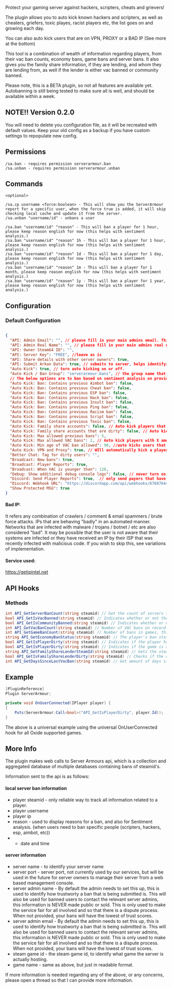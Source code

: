 Protect your gaming server against hackers, scripters, cheats and grievers!

The plugin allows you to auto kick known hackers and scripters, as well as cheaters, griefers, toxic playes, racist players etc, the list goes on and growing each day. 

You can also auto kick users that are on VPN, PROXY or a BAD IP (See more at the bottom)

This tool is a combination of wealth of information regarding players, from their vac ban counts, economy bans, game bans and server bans. It also gives you the family share information, if they are lending, and whom they are lending from, as well if the lender is either vac banned or community banned. 

Please note, this is a BETA plugin, so not all features are available yet. Autobanning is still being tested to make sure all is well, and should be available within a week.

## NOTE!! Version 0.2.0
You will need to delete you configuration file, as it will be recreated with default values. Keep your old config as a backup if you have custom settings to repopulate new config.

## Permissions
```
/sa.ban - requires permission serverarmour.ban
/sa.unban - requires permission serverarmour.unban
```

## Commands
```
<optional>

/sa.cp username <force:boolean> - This will show you the ServerArmour report for a specific user, when the force true is added, it will skip checking local cache and update it from the server.
/sa.unban "username/id" - unbans a user

/sa.ban "username/id" "reason" - This will ban a player for 1 hour, please keep reason english for now (this helps with sentiment analysis.)
/sa.ban "username/id" "reason" 1h - This will ban a player for 1 hour, please keep reason english for now (this helps with sentiment analysis.)
/sa.ban "username/id" "reason" 1d - This will ban a player for 1 day, please keep reason english for now (this helps with sentiment analysis.)
/sa.ban "username/id" "reason" 1m - This will ban a player for 1 month, please keep reason english for now (this helps with sentiment analysis.)
/sa.ban "username/id" "reason" 1y - This will ban a player for 1 year, please keep reason english for now (this helps with sentiment analysis.)
```

## Configuration

### Default Configuration

```json

{
  "API: Admin Email": "", // please fill in your main admins email. This is to add a better trust level to your server.
  "API: Admin Real Name": "", // please fill in your main admins real name. This is to add a better trust level to your server.
  "API: Owner Steam64 ID": "",
  "API: Server Key": "FREE", //leave as is
  "API: Share details with other server owners": true,
  "API: Submit Arkan Data": true, // submits to server, helps identifying players behaviours, will be usefull when website is online
  "Auto Kick": true, // turn auto kicking on or off. 
  "Auto Kick / Ban Group": "serverarmour.bans", // the group name that banned users should be added in
  // The below options are to ban based on sentiment analysis on previous bans within the reason. Currently ONLY english is supported. please note that autoban above should also be true for this to work. 
  "Auto Kick: Ban: Contains previous Aimbot ban": false,
  "Auto Kick: Ban: Contains previous Cheat ban": false,
  "Auto Kick: Ban: Contains previous ESP ban": false,
  "Auto Kick: Ban: Contains previous Hack ban": false,
  "Auto Kick: Ban: Contains previous Insult ban": false,
  "Auto Kick: Ban: Contains previous Ping ban": false,
  "Auto Kick: Ban: Contains previous Racism ban": false,
  "Auto Kick: Ban: Contains previous Script ban": false,
  "Auto Kick: Ban: Contains previous Toxic ban": false,
  "Auto Kick: Family share accounts": false, // Auto kick players that are lending (Family sharing) the game.
  "Auto Kick: Family share accounts that are dirty": false, // Auto kick players that are lending (Family sharing) the game, and the owner of the game is dirty.
  "Auto Kick: Max allowed previous bans": 5,
  "Auto Kick: Max allowed VAC bans": 2, // Auto kick players with X amount of previous bans.
  "Auto Kick: Min age of VAC ban allowed": 90, //auto kicks users that have received a vac within these days
  "Auto Kick: VPN and Proxy": true, // WIll automatically kick a player if they are either using a proxy, vpn or is a bad IP,
  "Better Chat: Tag for dirty users": "",
  "Broadcast: New bans": true,
  "Broadcast: Player Reports": true,
  "Broadcast: When VAC is younger than": 120,
  "Debug: Show additional debug console logs": false, // never turn on, unless asked to do so by the developer, otherwise your logs will contain tons of messages.
  "Discord: Send Player Reports": true,  // only send payers that have a dirty report to discord
  "Discord: Webhook URL": "https://discordapp.com/api/webhooks/676876445670309898/L_FpOsscfiLl4RCUbZeZOTjkMV7qvGsQDQcLhSEVx12ZHduEf1hy-VXAgcS33ra9i0-s",
  "Show Protected MSG": true
}
```
#### Bad IP: 
It refers any combination of crawlers / comment & email spammers / brute force attacks. IPs that are behaving "badly" in an automated manner. Networks that are infected with malware / trojans / botnet / etc are also considered "bad". It may be possible that the user is not aware that their systems are infected or they have received an IP by their ISP that was recently infected with malicious code. If you wish to skip this, see variations of implementation.
#### Service used: 
https://getipintel.net

## API Hooks

### Methods


```csharp
int API_GetServerBanCount(string steamid) // Get the count of servers this use has been banned on
bool API_GetIsVacBanned(string steamid) // Indicates whether or not the player has VAC bans on record.
bool API_GetIsCommunityBanned(string steamid) // Indicates whether or not the player is banned from Steam Community
int API_GetVacBanCount(string steamid) // Number of VAC bans on record.
int API_GetGameBanCount(string steamid) // Number of bans in games, this includes CS:GO Overwatch bans.
string API_GetEconomyBanStatus(string steamid) // The player's ban status in the economy. If the player has no bans on record the string will be "none", if the player is on probation it will say "probation", etc.
bool API_GetIsPlayerDirty(string steamid) // Indicates if the player has any bans at all, includes server, game and vac bans
bool API_GetIsPlayerDirty(string steamid) // Indicates if the game is a family shared game, true indicates the player doesnt own it but lending it. 
string API_GetFamilyShareLenderSteamId(string steamid) // Gets the steamid of the person lending the game. Returns "0" if there isn't a lender and it's not family share.
bool API_GetIsFamilyShareLenderDirty(string steamid) // Checks if the current users family share account is dirty
int API_GetDaysSinceLastVacBan(string steamid) // Get amount of days since last vac ban. This will retun 0 if there is no vac ban
```


## Example

```csharp
[PluginReference]
Plugin ServerArmour;

private void OnUserConnected(IPlayer player) {
{
    Puts(ServerArmour.Call<bool>("API_GetIsPlayerDirty", player.Id));
}
```
The above is a universal example using the universal OnUserConnected hook for all Oxide supported games.

## More Info
The plugin makes web calls to Server Armours api, which is a collection and aggregated database of multiple databases containing bans of steamid's. 

Information sent to the api is as follows:

#### local server ban information
* player steamid - only reliable way to track all information related to a player. 
* player username
* player ip
* reason - used to display reasons for a ban, and also for Sentiment analysis. (when users need to ban specific people (scripters, hackers, esp, aimbot, etc)) 
* * date and time

 #### server information
* server name - to identify your server name
* server port - server port, not currently used by our services, but will be used in the future for server owners to manage their server from a web based management console. 
* server admin name - By default the admin needs to set this up, this is used to identify how trustworty a ban that is being submitted is. This will also be used for banned users to contact the relevant server admins, this information is NEVER made public or sold. This is only used to make the service fair for all involved and so that there is a dispute process. When not provided, your bans will have the lowest of trust scores. 
* server admin email - By default the admin needs to set this up, this is used to identify how trustworty a ban that is being submitted is. This will also be used for banned users to contact the relevant server admins, this information is NEVER made public or sold. This is only used to make the service fair for all involved and so that there is a dispute process. When not provided, your bans will have the lowest of trust scores. 
* steam game id - the steam game id, to identify what game the server is actually hosting.
* game name - same as above, but just in readable format.

If more information is needed regarding any of the above, or any concerns, please open a thread so that I can provide more information.